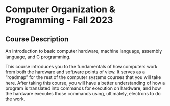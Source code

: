 # Computer Organization & Programming - Fall 2023
## Course Description
An introduction to basic computer hardware, machine language, assembly language, and C programming.

This course introduces you to the fundamentals of how computers work from both the hardware and software points of view. It serves as a “roadmap” for the rest of the computer systems courses that you will take here. After taking this course, you will have a better understanding of how a program is translated into commands for execution on hardware, and how the hardware executes those commands using, ultimately, electrons to do the work.
